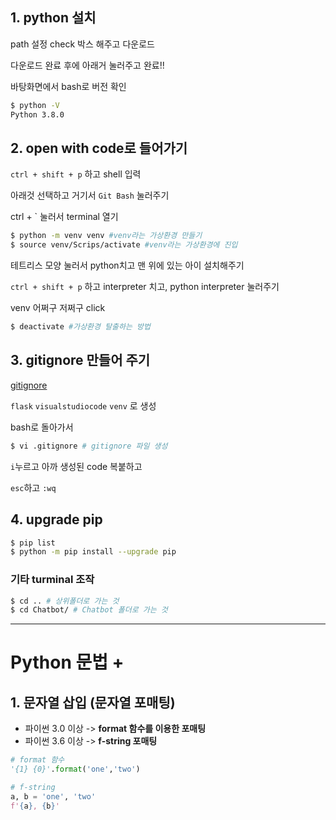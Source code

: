 ## 1. python 설치

path 설정 check 박스 해주고 다운로드

다운로드 완료 후에 아래거 눌러주고 완료!!

바탕화면에서 bash로 버전 확인

```bash
$ python -V
Python 3.8.0
```

## 2. open with code로 들어가기

`ctrl + shift + p`  하고 shell 입력

아래것 선택하고 거기서 `Git Bash` 눌러주기

ctrl + `  눌러서 terminal 열기

```bash
$ python -m venv venv #venv라는 가상환경 만들기
$ source venv/Scrips/activate #venv라는 가상환경에 진입
```

테트리스 모양 눌러서 python치고 맨 위에 있는 아이 설치해주기

`ctrl + shift + p`  하고 interpreter 치고,  python interpreter 눌러주기

venv 어쩌구 저쩌구 click

```bash
$ deactivate #가상환경 탈출하는 방법
```

## 3. gitignore 만들어 주기

[gitignore](gitignore.io)

`flask` `visualstudiocode` `venv` 로 생성

bash로 돌아가서

```bash
$ vi .gitignore # gitignore 파일 생성
```

`i`누르고 아까 생성된 code 복붙하고 

`esc`하고 `:wq`

## 4. upgrade pip

```bash
$ pip list
$ python -m pip install --upgrade pip
```

### 기타 turminal 조작

```bash
$ cd .. # 상위폴더로 가는 것
$ cd Chatbot/ # Chatbot 폴더로 가는 것
```

---

# Python 문법 +

## 1. 문자열 삽입 (문자열 포매팅)

* 파이썬 3.0 이상 -> **format 함수를 이용한 포매팅**
* 파이썬 3.6 이상 -> **f-string 포매팅**

```python
# format 함수
'{1} {0}'.format('one','two')

# f-string
a, b = 'one', 'two'
f'{a}, {b}'
```



 

